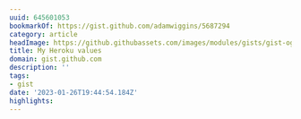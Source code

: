 ```yaml
---
uuid: 645601053
bookmarkOf: https://gist.github.com/adamwiggins/5687294
category: article
headImage: https://github.githubassets.com/images/modules/gists/gist-og-image.png
title: My Heroku values
domain: gist.github.com
description: ''
tags:
- gist
date: '2023-01-26T19:44:54.184Z'
highlights:
---
```



